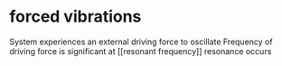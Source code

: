 # forced vibrations

System experiences an external driving force to oscillate
Frequency of driving force is significant
at [[resonant frequency]] resonance occurs
